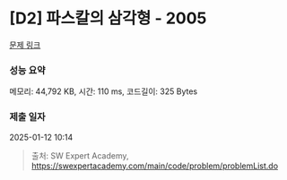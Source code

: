 # [D2] 파스칼의 삼각형 - 2005 

[문제 링크](https://swexpertacademy.com/main/code/problem/problemDetail.do?contestProbId=AV5P0-h6Ak4DFAUq) 

### 성능 요약

메모리: 44,792 KB, 시간: 110 ms, 코드길이: 325 Bytes

### 제출 일자

2025-01-12 10:14



> 출처: SW Expert Academy, https://swexpertacademy.com/main/code/problem/problemList.do